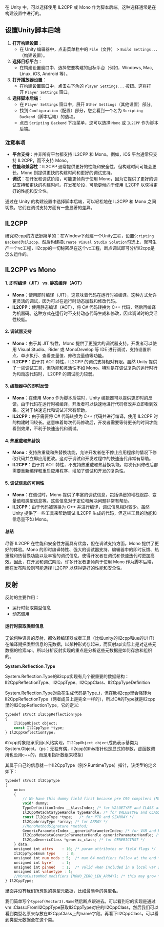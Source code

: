 在 Unity 中，可以选择使用 IL2CPP 或 Mono 作为脚本后端。这种选择通常是在构建设置中进行的。

## 设置Unity脚本后端

1. **打开构建设置**：
    - 在 Unity 编辑器中，点击菜单栏中的 `File`（文件） > `Build Settings...`（构建设置）。
2. **选择目标平台**：
    - 在构建设置窗口中，选择您要构建的目标平台（例如，Windows, Mac, Linux, iOS, Android 等）。
3. **打开播放器设置**：
    - 在构建设置窗口中，点击右下角的 `Player Settings...` 按钮。这将打开 `Player Settings` 窗口。
4. **选择脚本后端**：
    - 在 `Player Settings` 窗口中，展开 `Other Settings`（其他设置）部分。
    - 找到 `Configuration`（配置）部分，您会看到一个名为 `Scripting Backend`（脚本后端）的选项。
    - 点击 `Scripting Backend` 下拉菜单，您可以选择 `Mono` 或 `IL2CPP` 作为脚本后端。

### 注意事项

- **平台支持**：并非所有平台都支持 IL2CPP 和 Mono。例如，iOS 平台通常只支持 IL2CPP，而不支持 Mono。
- **性能和兼容性**：IL2CPP 通常提供更好的性能和安全性，但构建时间可能会更长。Mono 则提供更快的构建时间和更好的调试支持。
- **调试**：在开发和调试阶段，可能更倾向于使用 Mono，因为它提供了更好的调试支持和更快的构建时间。在发布阶段，可能更倾向于使用 IL2CPP 以获得更好的性能和安全性。

通过在 Unity 的构建设置中选择脚本后端，可以轻松地在 IL2CPP 和 Mono 之间切换。它们在调试支持方面有一些显著的差异。

## IL2CPP

研究il2cpp的方法挺简单的：在Window下创建一个Unity工程，设置`Scripting Backend`为`il2cpp`，然后构建把`Create Visual Studio Solution`勾选上，就可生产一个vc工程，il2cpp的一切秘密尽在这个vc工程，断点调试即可分析il2cpp是怎么运作的。


## IL2CPP vs Mono
#### 1. 即时编译（JIT） vs. 静态编译（AOT）

- **Mono**：使用即时编译（JIT），这意味着代码在运行时被编译。这种方式允许更灵活的调试，因为可以在运行时动态加载和修改代码。
- **IL2CPP**：使用静态编译（AOT），将 C# 代码转换为 C++ 代码，然后再编译为机器码。这种方式在运行时不支持动态代码生成和修改，因此调试时的灵活性较低。

#### 2. 调试器支持

- **Mono**：由于其 JIT 特性，Mono 提供了更强大的调试器支持。开发者可以使用 Visual Studio、Rider 或 MonoDevelop 等 IDE 进行调试，支持设置断点、单步执行、查看变量值、修改变量值等功能。
- **IL2CPP**：由于其 AOT 特性，IL2CPP 的调试支持相对有限。虽然 Unity 提供了一些调试工具，但功能和灵活性不如 Mono。特别是在调试复杂的运行时行为和动态代码时，IL2CPP 的调试能力较弱。

#### 3. 编辑器中的即时反馈

- **Mono**：在使用 Mono 作为脚本后端时，Unity 编辑器可以提供更即时的反馈。由于代码在运行时被编译，开发者可以快速地进行代码修改并立即看到效果。这对于快速迭代和调试非常有帮助。
- **IL2CPP**：由于需要将 C# 代码转换为 C++ 代码并进行编译，使用 IL2CPP 时的构建时间较长。这意味着每次代码修改后，开发者需要等待更长的时间才能看到效果，不利于快速迭代和调试。

#### 4. 热重载和热替换

- **Mono**：支持热重载和热替换功能，允许开发者在不停止应用程序的情况下修改代码并立即应用更改。这对于调试和开发过程中的快速迭代非常有帮助。
- **IL2CPP**：由于其 AOT 特性，不支持热重载和热替换功能。每次代码修改后都需要重新编译和重启应用程序，增加了调试和开发的复杂性。

#### 5. 调试信息的可用性

- **Mono**：在调试时，Mono 提供了丰富的调试信息，包括详细的堆栈跟踪、变量值和类型信息等。这些信息对于定位和解决问题非常有帮助。
- **IL2CPP**：由于代码被转换为 C++ 并进行编译，调试信息相对较少。虽然 Unity 提供了一些工具来帮助调试 IL2CPP 生成的代码，但这些工具的功能和信息量不如 Mono。

#### 总结

尽管 IL2CPP 在性能和安全性方面具有优势，但在调试支持方面，Mono 提供了更好的体验。Mono 的即时编译特性、强大的调试器支持、编辑器中的即时反馈、热重载和热替换功能以及丰富的调试信息，使得开发者在调试和快速迭代时更加高效。因此，在开发和调试阶段，许多开发者更倾向于使用 Mono 作为脚本后端，而在发布阶段则可能选择 IL2CPP 以获得更好的性能和安全性。

## 反射

反射的主要作用：
- 运行时获取类型信息
- 动态调用

#### 运行时获取类型信息

无论何种语言的反射，都依赖编译器或者工具（比如unity的il2cpp和ue的UHT）在编译期把类型信息的元数据，以某种形式存起来，而反射api实际上是对这些元数据的检索api。所以分析反射实现的重点是分析这些元数据是如何存放和组织的。

**System.Reflection.Type**

System.Reflection.Type的il2cpp实现有几个很重要的数据结构：Il2CppReflectionType、Il2CppType、Il2CppClass、Il2CppTypeDefinition

System.Reflection.Type对象在生成代码是Type_t，但在libil2cpp里会强转为Il2CppReflectionType（两者成员上是完全一样的），所以C#的Type就是il2cpp里的Il2CppReflectionType，它的定义:

```javascript
typedef struct Il2CppReflectionType
{
    Il2CppObject object;
    const Il2CppType *type;
} Il2CppReflectionType;
```

il2cpp对象继承采用c风格实现，`Il2CppObject object`成员表示基类为System.Object。（ps：无独有偶，il2cpp的this指针也是显式的参数，虚函数调用也没用c++的，而是用指针数组来模拟）

其属于自己的信息就一个Il2CppType（别名RuntimeType）指针，该类型的定义如下：

```javascript
typedef struct Il2CppType
{
    union
    {
        // We have this dummy field first because pre C99 compilers (MSVC) can only initializer the first value in a union.
        void* dummy;
        TypeDefinitionIndex __klassIndex; /* for VALUETYPE and CLASS at startup */
        Il2CppMetadataTypeHandle typeHandle; /* for VALUETYPE and CLASS at runtime */
        const Il2CppType *type;   /* for PTR and SZARRAY */
        Il2CppArrayType *array; /* for ARRAY */
        //MonoMethodSignature *method;
        GenericParameterIndex __genericParameterIndex; /* for VAR and MVAR at startup */
        Il2CppMetadataGenericParameterHandle genericParameterHandle; /* for VAR and MVAR at runtime */
        Il2CppGenericClass *generic_class; /* for GENERICINST */
    } data;
    unsigned int attrs    : 16; /* param attributes or field flags */
    Il2CppTypeEnum type     : 8;
    unsigned int num_mods : 5;  /* max 64 modifiers follow at the end */
    unsigned int byref    : 1;
    unsigned int pinned   : 1;  /* valid when included in a local var signature */
    unsigned int valuetype : 1;
    //MonoCustomMod modifiers [MONO_ZERO_LEN_ARRAY]; /* this may grow */
} Il2CppType;
```

里面并没有我们所想象的类型元数据，比如最简单的类型名。

我们简单写个`typeof(Vector3).Name`然后断点跟进去。可以看到它的实现是通过vm::Class::FromIl2CppType获取Il2CppType对应的Il2CppClass，然后我们可以看到类型名原来存放在Il2CppClass上的name字段。再看下Il2CppClass，可以看到类型元数据全在这个类。

